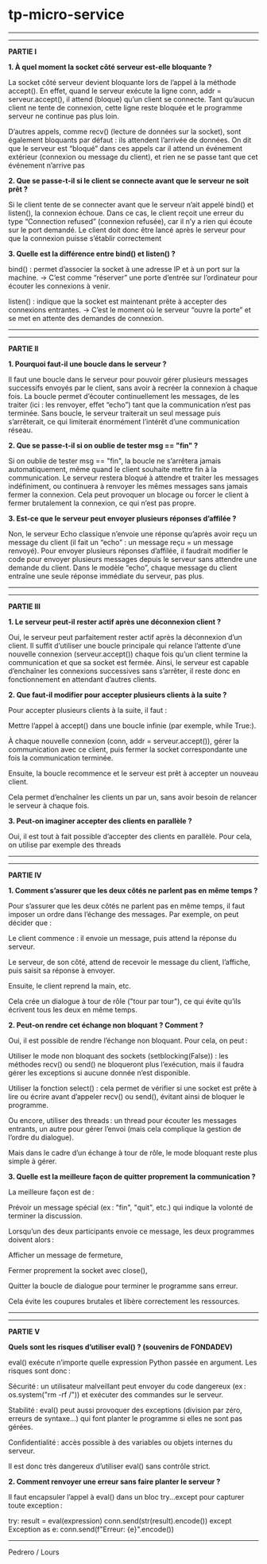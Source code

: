 # __tp-micro-service__

-----------------------------------------------------------------------------------------------------------

-----------------------------------------------------------------------------------------------------------

**__PARTIE I__**


**1. À quel moment la socket côté serveur est-elle bloquante ?**

La socket côté serveur devient bloquante lors de l’appel à la méthode accept().
En effet, quand le serveur exécute la ligne conn, addr = serveur.accept(), il attend (bloque) qu’un client se connecte. Tant qu’aucun client ne tente de connexion, cette ligne reste bloquée et le programme serveur ne continue pas plus loin.

D’autres appels, comme recv() (lecture de données sur la socket), sont également bloquants par défaut : ils attendent l’arrivée de données.
On dit que le serveur est “bloqué” dans ces appels car il attend un événement extérieur (connexion ou message du client), et rien ne se passe tant que cet événement n’arrive pas


**2. Que se passe-t-il si le client se connecte avant que le serveur ne soit prêt ?**

Si le client tente de se connecter avant que le serveur n’ait appelé bind() et listen(), la connexion échoue.
Dans ce cas, le client reçoit une erreur du type “Connection refused” (connexion refusée), car il n’y a rien qui écoute sur le port demandé.
Le client doit donc être lancé après le serveur pour que la connexion puisse s’établir correctement


**3. Quelle est la différence entre bind() et listen() ?**

bind() : permet d’associer la socket à une adresse IP et à un port sur la machine.
→ C’est comme “réserver” une porte d’entrée sur l’ordinateur pour écouter les connexions à venir.

listen() : indique que la socket est maintenant prête à accepter des connexions entrantes.
→ C’est le moment où le serveur “ouvre la porte” et se met en attente des demandes de connexion.


-----------------------------------------------------------------------------------------------------------

-----------------------------------------------------------------------------------------------------------

**__PARTIE II__**

**1. Pourquoi faut-il une boucle dans le serveur ?**

Il faut une boucle dans le serveur pour pouvoir gérer plusieurs messages successifs envoyés par le client, sans avoir à recréer la connexion à chaque fois.
La boucle permet d’écouter continuellement les messages, de les traiter (ici : les renvoyer, effet “echo”) tant que la communication n’est pas terminée.
Sans boucle, le serveur traiterait un seul message puis s’arrêterait, ce qui limiterait énormément l’intérêt d’une communication réseau.

**2. Que se passe-t-il si on oublie de tester msg == "fin" ?**

Si on oublie de tester msg == "fin", la boucle ne s’arrêtera jamais automatiquement, même quand le client souhaite mettre fin à la communication.
Le serveur restera bloqué à attendre et traiter les messages indéfiniment, ou continuera à renvoyer les mêmes messages sans jamais fermer la connexion.
Cela peut provoquer un blocage ou forcer le client à fermer brutalement la connexion, ce qui n’est pas propre.

**3. Est-ce que le serveur peut envoyer plusieurs réponses d’affilée ?**

Non, le serveur Echo classique n’envoie une réponse qu’après avoir reçu un message du client (il fait un “echo” : un message reçu = un message renvoyé).
Pour envoyer plusieurs réponses d’affilée, il faudrait modifier le code pour envoyer plusieurs messages depuis le serveur sans attendre une demande du client.
Dans le modèle “echo”, chaque message du client entraîne une seule réponse immédiate du serveur, pas plus.


-----------------------------------------------------------------------------------------------------------

-----------------------------------------------------------------------------------------------------------

**__PARTIE III__**

**1. Le serveur peut-il rester actif après une déconnexion client ?**

Oui, le serveur peut parfaitement rester actif après la déconnexion d’un client.
Il suffit d’utiliser une boucle principale qui relance l’attente d’une nouvelle connexion (serveur.accept()) chaque fois qu’un client termine la communication et que sa socket est fermée.
Ainsi, le serveur est capable d’enchaîner les connexions successives sans s’arrêter, il reste donc en fonctionnement en attendant d’autres clients.

**2. Que faut-il modifier pour accepter plusieurs clients à la suite ?**

Pour accepter plusieurs clients à la suite, il faut :

Mettre l’appel à accept() dans une boucle infinie (par exemple, while True:).

À chaque nouvelle connexion (conn, addr = serveur.accept()), gérer la communication avec ce client, puis fermer la socket correspondante une fois la communication terminée.

Ensuite, la boucle recommence et le serveur est prêt à accepter un nouveau client.

Cela permet d’enchaîner les clients un par un, sans avoir besoin de relancer le serveur à chaque fois.

**3. Peut-on imaginer accepter des clients en parallèle ?**

Oui, il est tout à fait possible d’accepter des clients en parallèle.
Pour cela, on utilise par exemple des threads


-----------------------------------------------------------------------------------------------------------

-----------------------------------------------------------------------------------------------------------

**__PARTIE IV__**

**1. Comment s’assurer que les deux côtés ne parlent pas en même temps ?**

Pour s’assurer que les deux côtés ne parlent pas en même temps, il faut imposer un ordre dans l’échange des messages. Par exemple, on peut décider que :

Le client commence : il envoie un message, puis attend la réponse du serveur.

Le serveur, de son côté, attend de recevoir le message du client, l’affiche, puis saisit sa réponse à envoyer.

Ensuite, le client reprend la main, etc.

Cela crée un dialogue à tour de rôle ("tour par tour"), ce qui évite qu’ils écrivent tous les deux en même temps.

**2. Peut-on rendre cet échange non bloquant ? Comment ?**

Oui, il est possible de rendre l’échange non bloquant.
Pour cela, on peut :

Utiliser le mode non bloquant des sockets (setblocking(False)) : les méthodes recv() ou send() ne bloqueront plus l’exécution, mais il faudra gérer les exceptions si aucune donnée n’est disponible.

Utiliser la fonction select() : cela permet de vérifier si une socket est prête à lire ou écrire avant d’appeler recv() ou send(), évitant ainsi de bloquer le programme.

Ou encore, utiliser des threads : un thread pour écouter les messages entrants, un autre pour gérer l’envoi (mais cela complique la gestion de l’ordre du dialogue).

Mais dans le cadre d’un échange à tour de rôle, le mode bloquant reste plus simple à gérer.

**3. Quelle est la meilleure façon de quitter proprement la communication ?**

La meilleure façon est de :

Prévoir un message spécial (ex : "fin", "quit", etc.) qui indique la volonté de terminer la discussion.

Lorsqu’un des deux participants envoie ce message, les deux programmes doivent alors :

Afficher un message de fermeture,

Fermer proprement la socket avec close(),

Quitter la boucle de dialogue pour terminer le programme sans erreur.

Cela évite les coupures brutales et libère correctement les ressources.


-----------------------------------------------------------------------------------------------------------

-----------------------------------------------------------------------------------------------------------

**__PARTIE V__**

**Quels sont les risques d’utiliser eval() ? (souvenirs de FONDADEV)**

eval() exécute n’importe quelle expression Python passée en argument. Les risques sont donc :

Sécurité : un utilisateur malveillant peut envoyer du code dangereux (ex : os.system("rm -rf /")) et exécuter des commandes sur le serveur.

Stabilité : eval() peut aussi provoquer des exceptions (division par zéro, erreurs de syntaxe…) qui font planter le programme si elles ne sont pas gérées.

Confidentialité : accès possible à des variables ou objets internes du serveur.

Il est donc très dangereux d’utiliser eval() sans contrôle strict.

**2. Comment renvoyer une erreur sans faire planter le serveur ?**

Il faut encapsuler l’appel à eval() dans un bloc try...except pour capturer toute exception :

try:
    result = eval(expression)
    conn.send(str(result).encode())
except Exception as e:
    conn.send(f"Erreur: {e}".encode())


-----------------------------------------------------------------------------------------------------------

Pedrero / Lours
